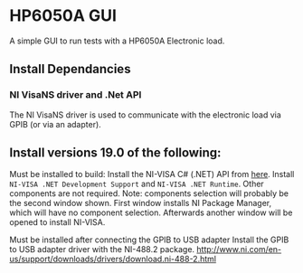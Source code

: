 # HP6050A GUI
A simple GUI to run tests with a HP6050A Electronic load. 

## Install Dependancies

### NI VisaNS driver and .Net API
The NI VisaNS driver is used to communicate with the electronic load via GPIB (or via an adapter).

Install versions 19.0 of the following:
------------------------------------------------------
Must be installed to build:
Install the NI-VISA C# (.NET) API from [here](https://www.ni.com/visa/). Install `NI-VISA .NET Development Support` and `NI-VISA .NET Runtime`. Other components are not required. Note: components selection will probably be the second window shown. First window installs NI Package Manager, which will have no component selection. Afterwards another window will be opened to install NI-VISA.

Must be installed after connecting the GPIB to USB adapter
Install the GPIB to USB adapter driver with the NI-488.2 package.
http://www.ni.com/en-us/support/downloads/drivers/download.ni-488-2.html
